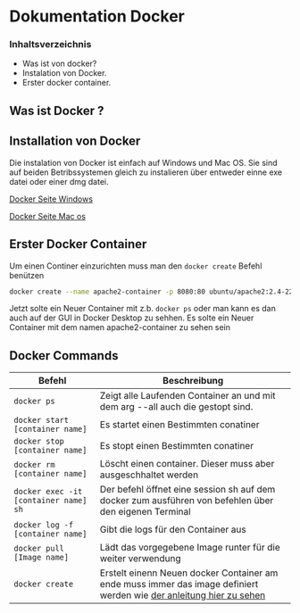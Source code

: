 # Dokumentation Docker

### Inhaltsverzeichnis

- Was ist von docker?
- Instalation von Docker.
- Erster docker container.

## Was ist Docker ?

## Installation von Docker

Die instalation von Docker ist einfach auf Windows und Mac OS.  Sie sind auf beiden Betribssystemen gleich zu instalieren über entweder einne exe datei oder einer dmg datei.

[Docker Seite Windows](https://docs.docker.com/desktop/install/windows-install/)

[Docker Seite Mac os](https://docs.docker.com/desktop/install/mac-install/)

## Erster Docker Container

Um einen Continer einzurichten muss man den `docker create` Befehl benützen

```sh
docker create --name apache2-container -p 8080:80 ubuntu/apache2:2.4-22.04_beta
```

Jetzt solte ein Neuer Container mit z.b. `docker ps` oder man kann es dan auch auf der GUI in Docker Desktop zu sehhen. Es solte ein Neuer Container mit dem namen apache2-container zu sehen sein

## Docker Commands

| Befehl | Beschreibung |
| ----------- | ----------- |
| `docker ps` | Zeigt alle Laufenden Container an und mit dem arg --all auch die gestopt sind. |
| `docker start [container name]` | Es startet einen Bestimmten conatiner|
| `docker stop [container name]` | Es stopt einen Bestimmten conatiner|
| `docker rm [container name]` | Löscht einen container. Dieser muss aber ausgeschhaltet werden |
| `docker exec -it [container name] sh` | Der befehl öffnet eine session sh auf dem docker zum ausführen von befehlen über den eigenen Terminal |
|`docker log -f [container name]` | Gibt die logs für den Container aus|
| `docker pull [Image name]` | Lädt das vorgegebene Image runter für die weiter verwendung |
| `docker create`| Erstelt einenn Neuen docker Container am ende muss immer das image definiert werden wie [der anleitung hier zu sehen](#installation-von-docker) |
